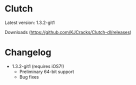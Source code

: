 Clutch
======

Latest version: 1.3.2-git1

Downloads (https://github.com/KJCracks/Clutch-dl/releases)

Changelog
=======
* 1.3.2-git1 (requires iOS7!)
  * Preliminary 64-bit support
  * Bug fixes


